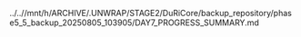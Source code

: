 ../..//mnt/h/ARCHIVE/.UNWRAP/STAGE2/DuRiCore/backup_repository/phase5_5_backup_20250805_103905/DAY7_PROGRESS_SUMMARY.md